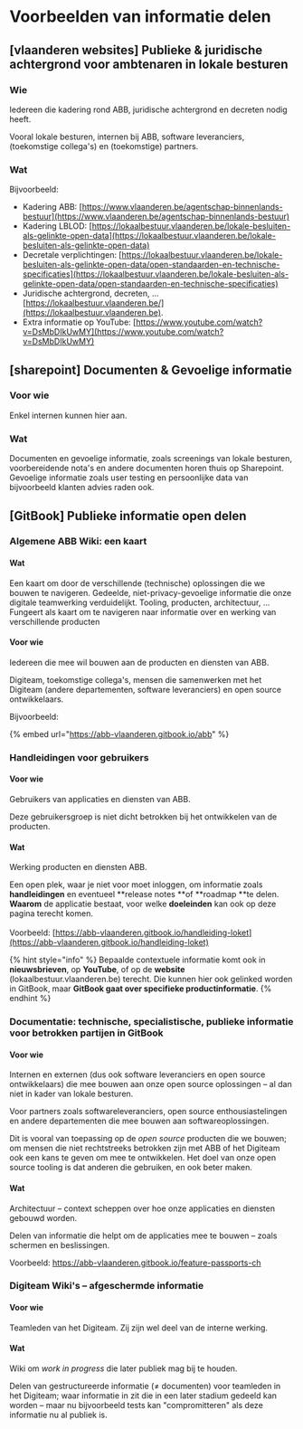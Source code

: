 # Voorbeelden van informatie delen

## \[vlaanderen websites] Publieke & juridische achtergrond voor ambtenaren in lokale besturen

### Wie

Iedereen die kadering rond ABB, juridische achtergrond en decreten nodig heeft.

Vooral lokale besturen, internen bij ABB, software leveranciers, (toekomstige collega's) en (toekomstige) partners.

### Wat

Bijvoorbeeld:

* Kadering ABB: [https://www.vlaanderen.be/agentschap-binnenlands-bestuur](https://www.vlaanderen.be/agentschap-binnenlands-bestuur)
* Kadering LBLOD: [https://lokaalbestuur.vlaanderen.be/lokale-besluiten-als-gelinkte-open-data](https://lokaalbestuur.vlaanderen.be/lokale-besluiten-als-gelinkte-open-data)
* Decretale verplichtingen: [https://lokaalbestuur.vlaanderen.be/lokale-besluiten-als-gelinkte-open-data/open-standaarden-en-technische-specificaties](https://lokaalbestuur.vlaanderen.be/lokale-besluiten-als-gelinkte-open-data/open-standaarden-en-technische-specificaties)
* Juridische achtergrond, decreten, ... [https://lokaalbestuur.vlaanderen.be/](https://lokaalbestuur.vlaanderen.be).
* Extra informatie op YouTube: [https://www.youtube.com/watch?v=DsMbDIkUwMY](https://www.youtube.com/watch?v=DsMbDIkUwMY)

## \[sharepoint] Documenten & Gevoelige informatie

### Voor wie

Enkel internen kunnen hier aan.

### Wat

Documenten en gevoelige informatie, zoals screenings van lokale besturen, voorbereidende nota's en andere documenten horen thuis op Sharepoint. Gevoelige informatie zoals user testing en persoonlijke data van bijvoorbeeld klanten advies raden ook.

## \[GitBook] Publieke informatie open delen

### Algemene ABB Wiki: een kaart

#### Wat

Een kaart om door de verschillende (technische) oplossingen die we bouwen te navigeren. Gedeelde, niet-privacy-gevoelige informatie die onze digitale teamwerking verduidelijkt. Tooling, producten, architectuur, ... Fungeert als kaart om te navigeren naar informatie over en werking van verschillende producten

#### Voor wie

Iedereen die mee wil bouwen aan de producten en diensten van ABB.

Digiteam, toekomstige collega's, mensen die samenwerken met het Digiteam (andere departementen, software leveranciers) en open source ontwikkelaars.

Bijvoorbeeld:

{% embed url="https://abb-vlaanderen.gitbook.io/abb" %}

### Handleidingen voor gebruikers

#### Voor wie

Gebruikers van applicaties en diensten van ABB.

 Deze gebruikersgroep is niet dicht betrokken bij het ontwikkelen van de producten.

#### Wat

Werking producten en diensten ABB.

Een open plek, waar je niet voor moet inloggen, om informatie zoals **handleidingen** en eventueel **release notes **of **roadmap **te delen. **Waarom** de applicatie bestaat, voor welke **doeleinden** kan ook op deze pagina terecht komen.\
\
Voorbeeld: [https://abb-vlaanderen.gitbook.io/handleiding-loket](https://abb-vlaanderen.gitbook.io/handleiding-loket)

{% hint style="info" %}
Bepaalde contextuele informatie komt ook in **nieuwsbrieven**, op **YouTube**, of op de **website** (lokaalbestuur.vlaanderen.be) terecht. Die kunnen hier ook gelinked worden in GitBook, maar **GitBook gaat over specifieke productinformatie**.
{% endhint %}

### Documentatie: technische, specialistische, publieke informatie voor betrokken partijen in GitBook

#### Voor wie

Internen en externen (dus ook software leveranciers en open source ontwikkelaars) die mee bouwen aan onze open source oplossingen – al dan niet in kader van lokale besturen.

Voor partners zoals softwareleveranciers, open source enthousiastelingen en andere departementen die mee bouwen aan softwareoplossingen.

Dit is vooral van toepassing op de _open source_ producten die we bouwen; om mensen die niet rechtstreeks betrokken zijn met ABB of het Digiteam ook een kans te geven om mee te ontwikkelen. Het doel van onze open source tooling is dat anderen die gebruiken, en ook beter maken.

#### Wat

Architectuur – context scheppen over hoe onze applicaties en diensten gebouwd worden.

Delen van informatie die helpt om de applicaties mee te bouwen – zoals schermen en beslissingen.

Voorbeeld: [https://abb-vlaanderen.gitbook.io/feature-passports-ch ](https://abb-vlaanderen.gitbook.io/feature-passports-ch)

### Digiteam Wiki's – afgeschermde informatie

#### Voor wie

Teamleden van het Digiteam. Zij zijn wel deel van de interne werking.

#### Wat

Wiki om _work in progress_ die later publiek mag bij te houden.

Delen van gestructureerde informatie (≠ documenten) voor teamleden in het Digiteam; waar informatie in zit die in een later stadium gedeeld kan worden – maar nu bijvoorbeeld tests kan "compromitteren" als deze informatie nu al publiek is.
